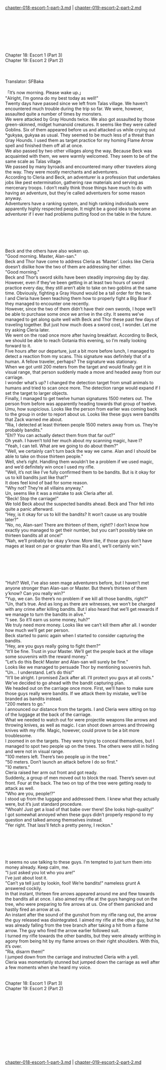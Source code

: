 [chapter-018-escort-1-part-3.md](./chapter-018-escort-1-part-3.md) | [chapter-019-escort-2-part-2.md](./chapter-019-escort-2-part-2.md) <br/>
<br/>
<br/>
<br/>
<br/>
<br/>
<br/>
<br/>
<br/>
Chapter 18: Escort 1 (Part 3)<br/>
Chapter 19: Escort 2 (Part 2)<br/>
<br/>
 <br/>
<br/>
 Translator: SFBaka <br/>
<br/>
「It’s now morning. Please wake up.」<br/>
"Alright, I’m gonna do my best today as well!"<br/>
Twenty days have passed since we left from Talas village. We haven’t encountered much trouble during the trip so far. We were, however, assaulted quite a number of times by monsters.<br/>
We were attacked by Gray Hounds twice. We also got assaulted by those green-skinned, midget humanoid creatures. It seems like they were called Goblins. Six of them appeared before us and attacked us while crying out *gukyaa, gukyaa as usual. They seemed to be much less of a threat than Gray Hounds. I used them as target practice for my homing Flame Arrow spell and finished them off all at once.<br/>
We also passed by two other villages along the way. Because Beck was acquainted with them, we were warmly welcomed. They seem to be of the same scale as Talas village.<br/>
We passed by many byroads and encountered many other travelers along the way. They were mostly merchants and adventurers.<br/>
According to Cleria and Beck, an adventurer is a profession that undertakes jobs like pest extermination, gathering raw materials and serving as mercenary troops. I don’t really think those things have much to do with having an adventure, but they’re called adventurers for some reason anyway.<br/>
Adventurers have a ranking system, and high ranking individuals were apparently highly respected people. It might be a good idea to become an adventurer if I ever had problems putting food on the table in the future.<br/>
<br/>
<br/>
<br/>
<br/>
<br/>
<br/>
Beck and the others have also woken up.<br/>
"Good morning. Master, Alan-san."<br/>
Beck and Thor have come to address Cleria as ‘Master’. Looks like Cleria doesn’t dislike how the two of them are addressing her either.<br/>
"Good morning."<br/>
Beck and Thor’s sword skills have been steadily improving day by day. However, even if they’ve been getting in at least two hours of sword practice every day, they still aren’t able to take on two goblins at the same time. Obviously, fighting a Gray Hound would be a tall order for the two.<br/>
I and Cleria have been teaching them how to properly fight a Big Boar if they managed to encounter one recently.<br/>
However, since the two of them didn’t have their own swords, I hope we’ll be able to purchase some once we arrive in the city. It seems we’ve managed to get along quite well with Beck and Thor these past few days of traveling together. But just how much does a sword cost, I wonder. Let me try asking Cleria later.<br/>
We went on the road once more after having breakfast. According to Beck, we should be able to reach Gotania this evening, so I’m really looking forward to it.<br/>
Five hours after our departure, just a bit more before lunch, I managed to detect a reaction from my scans. This signature was definitely that of a human. A fellow traveler, perhaps? The signature was stationary.<br/>
When we got until 200 meters from the target and would finally get it in visual range, that person suddenly made a move and headed away from our carriage.<br/>
I wonder what’s up? I changed the detection target from small animals to humans and tried to scan once more. The detection range would expand if I set the target to larger objects.<br/>
Finally, I managed to get twelve human signatures 1500 meters out. The person from before was apparently heading towards that group of twelve.<br/>
Umu, how suspicious. Looks like the person from earlier was coming back to the group in order to report about us. Looks like these guys were bandits that Zack warned me about.<br/>
"Ria, I detected at least thirteen people 1500 meters away from us. They’re probably bandits."<br/>
"Eh!? You can actually detect them from that far out?"<br/>
Oh yeah. I haven’t told her much about my scanning magic, have I?<br/>
"Yeah, I can tell. What are we going to do about them?"<br/>
"Well, we certainly can’t turn back the way we came. Alan and I should be able to take on those thirteen people."<br/>
Well, she’s right. Handling them wouldn’t be a problem if we used magic, and we’d definitely win once I used my rifle.<br/>
"Well, it’s not like I’ve fully confirmed them to be bandits. But is it okay for us to kill bandits just like that?"<br/>
It does feel kind of bad for some reason.<br/>
"Why not? They’re all villains anyway."<br/>
Un, seems like it was a mistake to ask Cleria after all.<br/>
"Beck! Stop the carriage!"<br/>
We told Beck about the suspected bandits ahead. Beck and Thor fell into quite a panic afterward.<br/>
"Hey, is it okay for us to kill the bandits? It won’t cause us any trouble later?"<br/>
"No, no, Alan-san! There are thirteen of them, right!? I don’t know how exactly you managed to get their number, but you can’t possibly take on thirteen bandits all at once!"<br/>
"Nah, we’ll probably be okay y’know. More like, if those guys don’t have mages at least on par or greater than Ria and I, we’ll certainly win."<br/>
<br/>
<br/>
<br/>
<br/>
<br/>
<br/>
"Huh!? Well, I’ve also seen mage adventurers before, but I haven’t met anyone stronger than Alan-san or Master. But there’s thirteen of them y’know? Can you really win?"<br/>
"Yup, we can. So there’s no problem if we kill all those bandits, right?"<br/>
"Un, that’s true. And as long as there are witnesses, we won’t be charged with any crime after killing bandits. But I also heard that we’ll get rewards if we manage to turn the bandits in alive."<br/>
"I see. So it’ll earn us some money, huh?"<br/>
We truly need more money. Looks like we can’t kill them after all. I wonder how much we’ll get per person.<br/>
Beck started to panic again when I started to consider capturing the bandits.<br/>
"Hey, are you guys really going to fight them?"<br/>
"It’ll be fine. Trust in your Master. We’ll get the people back at the village some souvenirs with the reward money."<br/>
"Let’s do this Beck! Master and Alan-san will surely be fine."<br/>
Looks like we managed to persuade Thor by mentioning souvenirs huh.<br/>
"Un… I understand. Let’s do this!"<br/>
"It’ll be alright. I promised Zack after all. I’ll protect you guys at all costs."<br/>
We’ve decided to go ahead with the bandit capturing plan.<br/>
We headed out on the carriage once more. First, we’ll have to make sure those guys really were bandits. If we attack them by mistake, we’ll be branded as bandits instead.<br/>
"200 meters to go."<br/>
I announced our distance from the targets. I and Cleria were sitting on top of the luggage at the back of the carriage.<br/>
What we needed to watch out for were projectile weapons like arrows and throwing knives, as well as magic. I can shoot down arrows and throwing knives with my rifle. Magic, however, could prove to be a bit more troublesome.<br/>
I zoomed in on the targets. They were trying to conceal themselves, but I managed to spot two people up on the trees. The others were still in hiding and were not in visual range.<br/>
"100 meters left. There’s two people up in the tree."<br/>
"50 meters. Don’t launch an attack before I do so first."<br/>
"10 meters."<br/>
Cleria raised her arm out front and got ready.<br/>
Suddenly, a group of men moved out to block the road. There’s seven out front. Four at the back. The two on top of the tree were getting ready to attack as well.<br/>
"Who are you, people!?"<br/>
I stood up from the luggage and addressed them. I knew what they actually were, but it’s just standard procedure.<br/>
"Whoah! Just get a load of that babe over there! She looks high-quality!"<br/>
I got somewhat annoyed when these guys didn’t properly respond to my question and talked among themselves instead.<br/>
"Yer right. That lass’ll fetch a pretty penny, I reckon."<br/>
<br/>
<br/>
<br/>
<br/>
<br/>
<br/>
It seems no use talking to these guys. I’m tempted to just turn them into money already. Keep calm, me.<br/>
"I just asked you lot who you are!"<br/>
I’ve just about lost it.<br/>
"Can’t ya tell just by lookin, fool! We’re bandits!" nameless grunt A answered cockily.<br/>
In that instant, thirteen fire arrows appeared around me and flew towards the bandits all at once. I also aimed my rifle at the guys hanging out on the tree, who were preparing to fire arrows at us. One of them panicked and hastily fired an arrow at us.<br/>
An instant after the sound of the gunshot from my rifle rang out, the arrow the guy released was disintegrated. I aimed my rifle at the other guy, but he was already falling from the tree branch after taking a hit from a flame arrow. The guy who fired the arrow earlier followed suit.<br/>
I turned my rifle towards the other bandits, but they were already writhing in agony from being hit by my flame arrows on their right shoulders. With this, it’s over.<br/>
"Ria, disarm them!"<br/>
I jumped down from the carriage and instructed Cleria with a yell.<br/>
Cleria was momentarily stunned but jumped down the carriage as well after a few moments when she heard my voice.<br/>
<br/>
<br/>
Chapter 18: Escort 1 (Part 3)<br/>
Chapter 19: Escort 2 (Part 2)<br/>
<br/>
 <br/>
<br/>
<br/>
<br/>
<br/>
<br/>
<br/>
<br/>
<br/>
<br/>
<br/> <br/>
[chapter-018-escort-1-part-3.md](./chapter-018-escort-1-part-3.md) | [chapter-019-escort-2-part-2.md](./chapter-019-escort-2-part-2.md) <br/>
